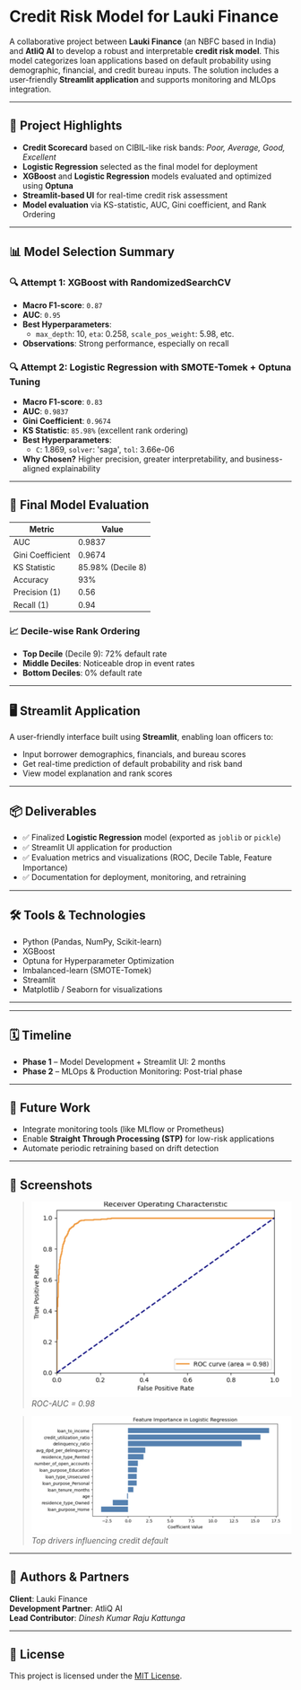 # Credit Risk Model for Lauki Finance

A collaborative project between **Lauki Finance** (an NBFC based in India) and **AtliQ AI** to develop a robust and interpretable **credit risk model**. This model categorizes loan applications based on default probability using demographic, financial, and credit bureau inputs. The solution includes a user-friendly **Streamlit application** and supports monitoring and MLOps integration.

---

## 🚀 Project Highlights

- **Credit Scorecard** based on CIBIL-like risk bands: *Poor, Average, Good, Excellent*
- **Logistic Regression** selected as the final model for deployment
- **XGBoost** and **Logistic Regression** models evaluated and optimized using **Optuna**
- **Streamlit-based UI** for real-time credit risk assessment
- **Model evaluation** via KS-statistic, AUC, Gini coefficient, and Rank Ordering

---

## 📊 Model Selection Summary

### 🔍 Attempt 1: XGBoost with RandomizedSearchCV
- **Macro F1-score**: `0.87`
- **AUC**: `0.95`
- **Best Hyperparameters**:
  - `max_depth`: 10, `eta`: 0.258, `scale_pos_weight`: 5.98, etc.
- **Observations**: Strong performance, especially on recall

### 🔍 Attempt 2: Logistic Regression with SMOTE-Tomek + Optuna Tuning
- **Macro F1-score**: `0.83`
- **AUC**: `0.9837`
- **Gini Coefficient**: `0.9674`
- **KS Statistic**: `85.98%` (excellent rank ordering)
- **Best Hyperparameters**:
  - `C`: 1.869, `solver`: 'saga', `tol`: 3.66e-06
- **Why Chosen?** Higher precision, greater interpretability, and business-aligned explainability

---

## 🧠 Final Model Evaluation

| Metric         | Value        |
|----------------|--------------|
| AUC            | 0.9837       |
| Gini Coefficient | 0.9674     |
| KS Statistic   | 85.98% (Decile 8) |
| Accuracy       | 93%          |
| Precision (1)  | 0.56         |
| Recall (1)     | 0.94         |

### 📈 Decile-wise Rank Ordering
- **Top Decile** (Decile 9): 72% default rate
- **Middle Deciles**: Noticeable drop in event rates
- **Bottom Deciles**: 0% default rate

---

## 🖥️ Streamlit Application

A user-friendly interface built using **Streamlit**, enabling loan officers to:
- Input borrower demographics, financials, and bureau scores
- Get real-time prediction of default probability and risk band
- View model explanation and rank scores

---

## 📦 Deliverables

- ✅ Finalized **Logistic Regression** model (exported as `joblib` or `pickle`)
- ✅ Streamlit UI application for production
- ✅ Evaluation metrics and visualizations (ROC, Decile Table, Feature Importance)
- ✅ Documentation for deployment, monitoring, and retraining

---

## 🛠️ Tools & Technologies

- Python (Pandas, NumPy, Scikit-learn)
- XGBoost
- Optuna for Hyperparameter Optimization
- Imbalanced-learn (SMOTE-Tomek)
- Streamlit
- Matplotlib / Seaborn for visualizations

---


---

## 🗓️ Timeline

- **Phase 1** – Model Development + Streamlit UI: 2 months
- **Phase 2** – MLOps & Production Monitoring: Post-trial phase

---

## 📌 Future Work

- Integrate monitoring tools (like MLflow or Prometheus)
- Enable **Straight Through Processing (STP)** for low-risk applications
- Automate periodic retraining based on drift detection

---

## 📎 Screenshots

> ![ROC Curve](roc_curve.png)  
> *ROC-AUC = 0.98*

> ![Feature Importance](feature_importance.png)  
> *Top drivers influencing credit default*

---

## 🤝 Authors & Partners

**Client**: Lauki Finance  
**Development Partner**: AtliQ AI  
**Lead Contributor**: *Dinesh Kumar Raju Kattunga*

---

## 📜 License

This project is licensed under the [MIT License](LICENSE).



